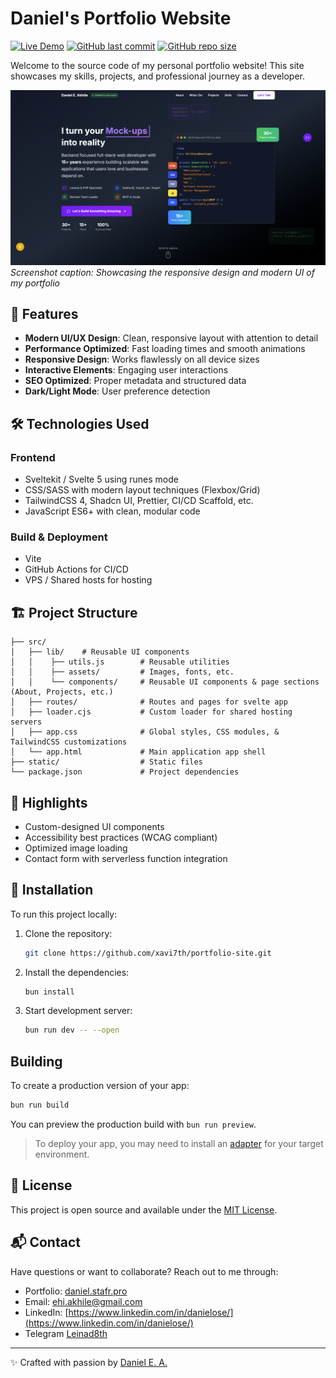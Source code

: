 # Daniel's Portfolio Website

[![Live Demo](https://img.shields.io/badge/demo-live-brightgreen)](https://daniel.stafr.pro)
[![GitHub last commit](https://img.shields.io/github/last-commit/xavi7th/portfolio-site)](https://github.com/xavi7th/portfolio-site/commits/main)
[![GitHub repo size](https://img.shields.io/github/repo-size/xavi7th/portfolio-site)](https://github.com/xavi7th/portfolio-site)

Welcome to the source code of my personal portfolio website! This site showcases my skills, projects, and professional journey as a developer.

![Portfolio Screenshot](./static/website-snapshot.png "Screenshot of the portfolio homepage")
*Screenshot caption: Showcasing the responsive design and modern UI of my portfolio*

## 🚀 Features

- **Modern UI/UX Design**: Clean, responsive layout with attention to detail
- **Performance Optimized**: Fast loading times and smooth animations
- **Responsive Design**: Works flawlessly on all device sizes
- **Interactive Elements**: Engaging user interactions
- **SEO Optimized**: Proper metadata and structured data
- **Dark/Light Mode**: User preference detection

## 🛠️ Technologies Used

### Frontend
- Sveltekit / Svelte 5 using runes mode
- CSS/SASS with modern layout techniques (Flexbox/Grid)
- TailwindCSS 4, Shadcn UI, Prettier, CI/CD Scaffold, etc.
- JavaScript ES6+ with clean, modular code

### Build & Deployment
- Vite
- GitHub Actions for CI/CD
- VPS / Shared hosts for hosting

## 🏗️ Project Structure

```
├── src/
│   ├── lib/    # Reusable UI components
│   │    ├── utils.js        # Reusable utilities
│   │    ├── assets/         # Images, fonts, etc.
│   │    └── components/     # Reusable UI components & page sections (About, Projects, etc.)
│   ├── routes/              # Routes and pages for svelte app
│   ├── loader.cjs           # Custom loader for shared hosting servers
│   ├── app.css              # Global styles, CSS modules, & TailwindCSS customizations
│   └── app.html             # Main application app shell
├── static/                  # Static files
└── package.json             # Project dependencies
```

## 🌟 Highlights

- Custom-designed UI components
- Accessibility best practices (WCAG compliant)
- Optimized image loading
- Contact form with serverless function integration

## 🚧 Installation

To run this project locally:

1. Clone the repository:
   ```bash
   git clone https://github.com/xavi7th/portfolio-site.git
   ```
2. Install the dependencies:
   ```bash
   bun install
   ```
3. Start development server:
   ```bash
   bun run dev -- --open
   ```

## Building

To create a production version of your app:
```bash
bun run build
```

You can preview the production build with `bun run preview`.

> To deploy your app, you may need to install an [adapter](https://svelte.dev/docs/kit/adapters) for your target environment.


## 📄 License

This project is open source and available under the [MIT License](LICENSE.md).

## 📬 Contact

Have questions or want to collaborate? Reach out to me through:
- Portfolio: [daniel.stafr.pro](https://daniel.stafr.pro)
- Email: [ehi.akhile@gmail.com](ehi.akhile@gmail.com)
- LinkedIn: [https://www.linkedin.com/in/danielose/](https://www.linkedin.com/in/danielose/)
- Telegram [Leinad8th](https://t.me/Leinad8th)

---

✨ Crafted with passion by [Daniel E. A.](https://daniel.stafr.pro)

